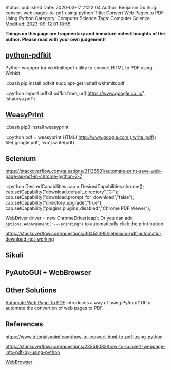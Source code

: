 Status: published
Date: 2020-03-17 21:22:04
Author: Benjamin Du
Slug: convert-web-pages-to-pdf-using-python
Title: Convert Web Pages to PDF Using Python
Category: Computer Science
Tags: Computer Science
Modified: 2023-09-12 01:18:55

**Things on this page are fragmentary and immature notes/thoughts of the author. Please read with your own judgement!**


## [python-pdfkit](https://github.com/JazzCore/python-pdfkit)

Python wrapper for wkhtmltopdf utility to convert HTML to PDF using Webkit.

:::bash
pip install pdfkit
sudo apt-get install wkhtmltopdf

:::python
import pdfkit 
pdfkit.from_url('https://www.google.co.in/', 'shaurya.pdf') 


## [WeasyPrint](https://weasyprint.org/)

:::bash
pip3 install weasyprint

:::python
pdf = weasyprint.HTML('http://www.google.com').write_pdf()
file('google.pdf', 'wb').write(pdf)


## Selenium

https://stackoverflow.com/questions/31136581/automate-print-save-web-page-as-pdf-in-chrome-python-2-7

:::python
DesiredCapabilities cap = DesiredCapabilities.chrome();
cap.setCapability("download.default_directory","C:");
cap.setCapability("download.prompt_for_download","false");
cap.setCapability("directory_upgrade","true");
cap.setCapability("plugins.plugins_disabled","Chrome PDF Viewer");

WebDriver driver = new ChromeDriver(cap);
Or you can add `options.AddArgument("---printing")` to automatically click the print button.

https://stackoverflow.com/questions/30452395/selenium-pdf-automatic-download-not-working

## Sikuli

## PyAutoGUI + WebBrowser

## Other Solutions

[Automate Web Page To PDF](https://stevepython.wordpress.com/2019/03/13/automate-web-page-to-pdf/)
introduces a way of using PyAutoGUI to automate the convertion of web pages to PDF.


## References

https://www.tutorialspoint.com/how-to-convert-html-to-pdf-using-python

https://stackoverflow.com/questions/23359083/how-to-convert-webpage-into-pdf-by-using-python

[WebBrowser](https://docs.python.org/3.8/library/webbrowser.html)
